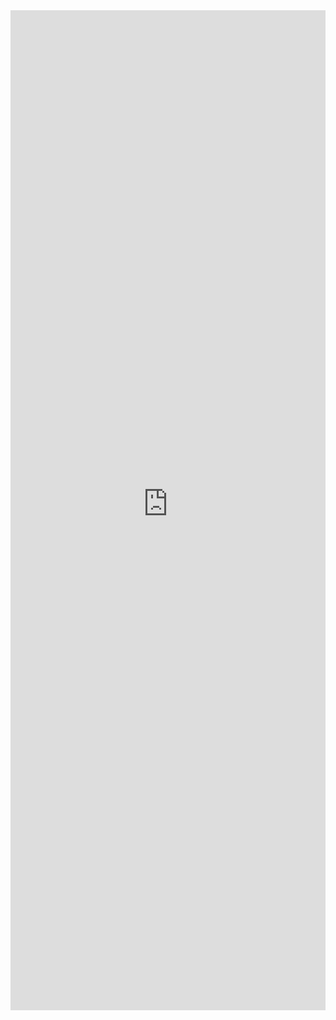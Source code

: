 <iframe 
    title='DetailsList Shimmer Example'
    src='https://fabricweb.z5.web.core.windows.net/pr-deploy-site/refs/heads/master/fabric-website-resources/dist/index.html#/examples/detailslist/shimmer?docsExample=true'
    frameborder='no'
    height='1600'
    style='width: 100%;'
>